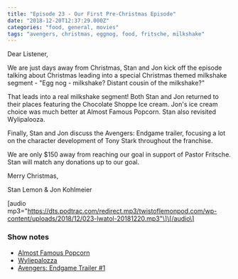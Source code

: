 ```yaml
---
title: "Episode 23 - Our First Pre-Christmas Episode"
date: "2018-12-20T12:37:29.000Z"
categories: "food, general, movies"
tags: "avengers, christmas, eggnog, food, fritsche, milkshake"
---
```


Dear Listener,

We are just days away from Christmas, Stan and Jon kick off the episode talking about Christmas leading into a special Christmas themed milkshake segment - "Egg nog - milkshake? Distant cousin of the milkshake?"

That leads into a real milkshake segment! Both Stan and Jon returned to their places featuring the Chocolate Shoppe Ice cream. Jon's ice cream choice was much better at Almost Famous Popcorn. Stan also revisited Wylipalooza.

Finally, Stan and Jon discuss the Avengers: Endgame trailer, focusing a lot on the character development of Tony Stark throughout the franchise.

We are only $150 away from reaching our goal in support of Pastor Fritsche. Stan will match any donations up to our goal.

Merry Christmas,

Stan Lemon & Jon Kohlmeier

\[audio mp3="https://dts.podtrac.com/redirect.mp3/twistoflemonpod.com/wp-content/uploads/2018/12/023-lwatol-20181220.mp3"\]\[/audio\]

### Show notes

- [Almost Famous Popcorn](https://almostfamouspopcorn.com)
- [Wyliepalozza](http://wyliepalooza.com)
- [Avengers: Endgame Trailer #1](https://www.youtube.com/watch?v=ee1172yeqyE)
